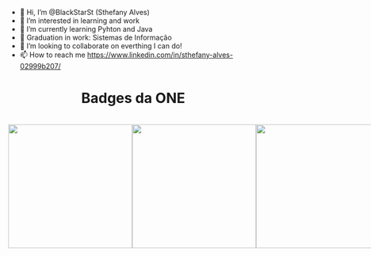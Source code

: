 - 👋 Hi, I’m @BlackStarSt (Sthefany Alves)
- 👀 I’m interested in learning and work
- 🌱 I’m currently learning Pyhton and Java
- **🌱** Graduation in work: Sistemas de Informação
- 💞️ I’m looking to collaborate on everthing I can do!
- 📫 How to reach me https://www.linkedin.com/in/sthefany-alves-02999b207/

<h1 align="center">Badges da ONE</h1></br>

<div style="display: flex; flex-direction: row;">
    <img src="https://user-images.githubusercontent.com/101078506/176948259-f315ba01-b8bb-4105-9806-35483485c8fd.png"width="250">
    <img src="https://user-images.githubusercontent.com/101078506/176945003-27cb7a5a-9c77-4ee7-8de3-d5bfaabe0d43.png" width=250">
    <img src="https://user-images.githubusercontent.com/101078506/176945004-c23e48fe-5b8c-4f43-9395-c23f514884be.png" width="250">
</div>

<!---
BlackStarSt/BlackStarSt is a ✨ special ✨ repository because its `README.md` (this file) appears on your GitHub profile.
You can click the Preview link to take a look at your changes.
--->
